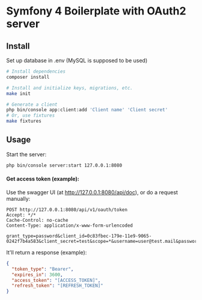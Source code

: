# Symfony 4 Boilerplate with OAuth2 server



## Install

Set up database in .env (MySQL is supposed to be used)

```sh
# Install dependencies
composer install

# Install and initialize keys, migrations, etc.
make init

# Generate a client
php bin/console app:client:add 'Client name' 'Client secret'
# Or, use fixtures
make fixtures
```

## Usage

Start the server: 
```bash
php bin/console server:start 127.0.0.1:8080
```

#### Get access token (example): 

Use the swagger UI (at http://127.0.0.1:8080/api/doc), or do a request manually:
```
POST http://127.0.0.1:8080/api/v1/oauth/token
Accept: */*
Cache-Control: no-cache
Content-Type: application/x-www-form-urlencoded

grant_type=password&client_id=0c83fbec-179e-11e9-9065-0242f7b4a583&client_secret=test&scope=*&username=user@test.mail&password=user
```

It'll return a response (example):
```json
{
  "token_type": "Bearer",
  "expires_in": 3600,
  "access_token": "[ACCESS_TOKEN]",
  "refresh_token": "[REFRESH_TOKEN]"
}
```
